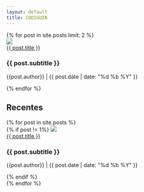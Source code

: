 ```yaml
---
layout: default
title: CODIGUIN
---
```


<div class="container_latest">
    {% for post in site.posts limit: 2 %}
        <div class="posts_latest">
            <img src="{{ site.baseurl}}/{{ post.image }}">
            <div> 
                <a href="{{ post.url | relative_url }}">{{ post.title }}</a>
                <h3> {{ post.subtitle }} </h3>
                <p> {{post.author}} | {{ post.date | date: "%d %b %Y" }} </p>
            </div>
        </div>
    {% endfor %}
</div>

<h2>Recentes</h2>
<div class="container_posts">
    {% for post in site.posts %}
        <div class="posts_order">
            {% if post != 1%}
                <img src="{{ post.image | relative_url }}">
                <div> 
                    <a href="{{ post.url | relative_url }}">{{ post.title }}</a>
                    <h3> {{ post.subtitle }} </h3>
                    <p> {{post.author}} | {{ post.date | date: "%d %b %Y" }} </p>
                </div>
            {% endif %}
        </div>
    {% endfor %}
</div>
